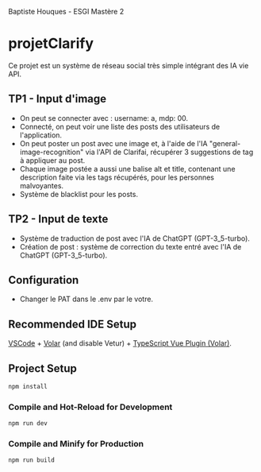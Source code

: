 Baptiste Houques - ESGI Mastère 2
# projetClarify

Ce projet est un système de réseau social très simple intégrant des IA vie API.
## TP1 - Input d'image
- On peut se connecter avec : username: a, mdp: 00.  
- Connecté, on peut voir une liste des posts des utilisateurs de l'application.  
- On peut poster un post avec une image et, à l'aide de l'IA "general-image-recognition" via l'API de Clarifai, récupérer 3 suggestions de tag à appliquer au post.  
- Chaque image postée a aussi une balise alt et title, contenant une description faite via les tags récupérés, pour les personnes malvoyantes.
- Système de blacklist pour les posts.

## TP2 - Input de texte
- Système de traduction de post avec l'IA de ChatGPT (GPT-3_5-turbo).
- Création de post : système de correction du texte entré avec l'IA de ChatGPT (GPT-3_5-turbo).

## Configuration
- Changer le PAT dans le .env par le votre.

## Recommended IDE Setup

[VSCode](https://code.visualstudio.com/) + [Volar](https://marketplace.visualstudio.com/items?itemName=Vue.volar) (and disable Vetur) + [TypeScript Vue Plugin (Volar)](https://marketplace.visualstudio.com/items?itemName=Vue.vscode-typescript-vue-plugin).

## Project Setup

```sh
npm install
```

### Compile and Hot-Reload for Development

```sh
npm run dev
```

### Compile and Minify for Production

```sh
npm run build
```
